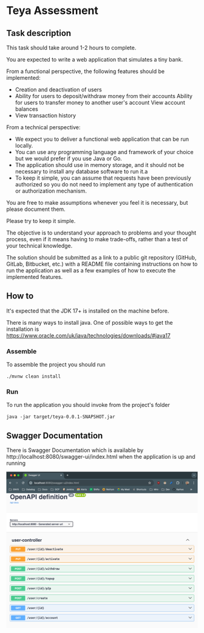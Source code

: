 # Teya Assessment

## Task description
This task should take around 1-2 hours to complete.


You are expected to write a web application that simulates a tiny bank.


From a functional perspective, the following features should be implemented:
- Creation and deactivation of users
- Ability for users to deposit/withdraw money from their accounts Ability for users to transfer money to another user's account View account balances
- View transaction history


From a technical perspective:
- We expect you to deliver a functional web application that can be run locally.
- You can use any programming language and framework of your choice but we would prefer if you use Java or Go.
- The application should use in memory storage, and it should not be necessary to install any database software to run it.a
- To keep it simple, you can assume that requests have been previously authorized so you do not need to implement any type of authentication or authorization mechanism.

You are free to make assumptions whenever you feel it is necessary, but please document them.

Please try to keep it simple. 

The objective is to understand your approach to problems and your thought process, even if it means having to make trade-offs, rather than a test of your technical knowledge.

The solution should be submitted as a link to a public git repository (GitHub, GitLab, Bitbucket, etc.) with a README file containing instructions on how to run the application as well as a few examples of how to execute the implemented features.

## How to
It's expected that the JDK 17+ is installed on the machine before. 

There is many ways to install java. One of possible ways to get the installation is https://www.oracle.com/uk/java/technologies/downloads/#java17 

### Assemble
To assemble the project you should run 
```text
./mvnw clean install 
```

### Run
To run the application you should invoke from the project's folder
```text
java -jar target/teya-0.0.1-SNAPSHOT.jar
```

## Swagger Documentation
There is Swagger Documentation which is available by http://localhost:8080/swagger-ui/index.html when the application is up and running 

![img.png](src/main/resources/img.png)
